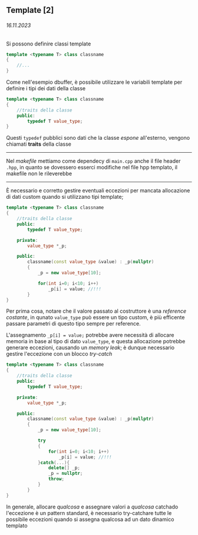 ## Template [2]
###### 16.11.2023

Si possono definire classi template

```c++
template <typename T> class classname
{
    //...
}
```

Come nell'esempio dbuffer, è possibile utilizzare le variabili template per definire i tipi dei dati della classe

```c++
template <typename T> class classname
{
    //traits della classe
    public:
        typedef T value_type;
}
```

Questi `typedef` pubblici sono dati che la classe *espone* all'esterno, vengono chiamati **traits** della classe

---  
Nel *makefile* mettiamo come dependecy di `main.cpp` anche il file header `.hpp`, in quanto se dovessero esserci modifiche nel file hpp templato, il makefile non le rileverebbe  

---
È necessario e corretto gestire eventuali eccezioni per mancata allocazione di dati custom quando si utilizzano tipi template;

```c++
template <typename T> class classname
{
    //traits della classe
    public:
        typedef T value_type;

    private:
        value_type *_p;

    public:
        classname(const value_type &value) : _p(nullptr)
        {
            _p = new value_type[10];

            for(int i=0; i<10; i++)
                _p[i] = value; //!!!
        }
}
```

Per prima cosa, notare che il valore passato al costruttore è una *reference costante*, in qunato `value_type` può essere un tipo custom, è più efficente passare parametri di questo tipo sempre per reference.  

L'assegnamento `_p[i] = value;` potrebbe avere necessità di allocare memoria in base al tipo di dato `value_type`, e questa allocazione potrebbe generare eccezioni, causando un *memory leak*; è dunque necessario gestire l'eccezione con un blocco *try-catch*  

```c++
template <typename T> class classname
{
    //traits della classe
    public:
        typedef T value_type;

    private:
        value_type *_p;

    public:
        classname(const value_type &value) : _p(nullptr)
        {
            _p = new value_type[10];

            try 
            {
                for(int i=0; i<10; i++)
                    _p[i] = value; //!!!
            }catch(...){
                delete[] _p;
                _p = nullptr;
                throw;
            }
        }
}
```

In generale, allocare *qualcosa* e assegnare valori a *qualcosa* catchado l'eccezione è un pattern standard, è necessario try-catchare tutte le possibile eccezioni quando si assegna qualcosa ad un dato dinamico templato